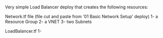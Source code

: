Very simple Load Balancer deploy that creates the following resources:

Network.tf file (file cut and paste from '01 Basic Network Setup' deploy)
1- a Resource Group
2- a VNET
3- two Subnets

LoadBalancer.tf
1- 